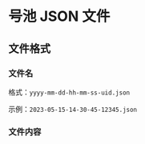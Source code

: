 # 号池 JSON 文件

## 文件格式

### 文件名

格式：`yyyy-mm-dd-hh-mm-ss-uid.json`

示例：`2023-05-15-14-30-45-12345.json`

### 文件内容
